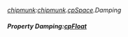 _[chipmunk](../../modules/chipmunk/chipmunk-module.md):[chipmunk](../../modules/chipmunk/chipmunk-module.md).[cpSpace](../../modules/chipmunk/chipmunk-cpspace.md).Damping_
##### Property Damping:[cpFloat](../../modules/chipmunk/chipmunk-cpfloat.md)
